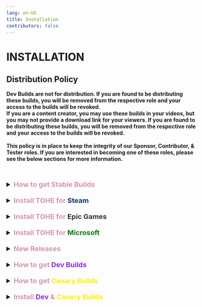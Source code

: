 ```yaml
---
lang: en-US
title: Installation
contributors: false
---
```


# INSTALLATION


## Distribution Policy

<b>Dev Builds are not for distribution. If you are found to be distributing these builds, you will be removed from the respective role and your access to the builds will be revoked. <br>
If you are a content creator, you may use these builds in your videos, but you may not provide a download link for your viewers. If you are found to be distributing these builds, you will be removed from the respective role and your access to the builds will be revoked.<br><br>
This policy is in place to keep the integrity of our Sponsor, Contributor, & Tester roles. If you are interested in becoming one of these roles, please see the below sections for more information.</b><br><br><br>

<font size=4em>
<details>
<summary><b><font color=#d395b4>How to get Stable Builds</font></b></summary>

* Visit `#mod-release` in the [TOH: Enhanced Discord](https://discord.gg/tohe), or go [here](https://github.com/0xDrMoe/TownofHost-Enhanced/releases) to download it directly from GitHub. 

Installation requires that you own a PC version of Among Us on Steam, Epic, or Itch. Unfortunately, The Microsoft Store version of Among Us will not work.
</details>
<br>
<details>
<summary><b><font color=#d395b4>Install TOHE for</font> <font color=#14356a>Steam</font></b></summary>

1. Download the latest full Release of TOHE in `#mod-release` or [here](https://github.com/0xDrMoe/TownofHost-Enhanced/releases). You only need the main zip such as "`TOHE.v1.0.0.zip`", not the source code files.

2. Once the download is complete, unzip it into a new empty folder like on desktop.

3. Locate your AmongUs install. For example, if you own the game on Steam, you can find this by right clicking on the game in your library, selecting "Manage", and finally selecting "Browse local files."<br>
![image](./images/SteamGetFolder.png)

4. Select all of the files in your Among Us installation and copy them to the folder that now has the files from the TOHE release. The folder should now look something like this:<br>
![image](./images/ResultFolder.png)

5. Within the TOHE folder, run `Among Us.exe`. The first time running it may take some time while the mod sets up its files. If you see a black screen, just wait a couple minutes. Once it finishes loading, you should get a popup with TOHE news. If you do not see anything about TOHE, double check that your files are all in the same folder.

6. `(Optional)` Right click your `Among Us.exe` and click '`Create shortcut`'. Move your new shortcut to wherever you can easily access it, such as your Desktop!
#### You have now installed Town of Host: Enhanced! All that remains is to start up a private lobby and customize your settings.
</details>
<br>
<details>
<summary><b><font color=#d395b4>Install TOHE for</font> <font color=#343434>Epic Games</font></b></summary>

1. Download the latest full Release of TOHE in `#mod-release` or [here](https://github.com/0xDrMoe/TownofHost-Enhanced/releases). You only need the main zip such as "`TOHE.v1.0.0.zip`", not the source code files.

2. Once the download is complete, unzip it into a new empty folder somewhere like on desktop.

3. Locate your AmongUs install. Find Among Us and click on the 3 dots `...` > click the folder icon button on the installation bar.<br>
![image](./images/EpicInstallation.png)

4. Select all of the files in your TOHE folder and copy them to the Among Us installation folder. The folder should now look something like this:<br>
![image](./images/EpicFiles.png)

5. Within the Among Us folder, run `EpicGamesStarter.exe` ([Download Here](https://github.com/whichtwix/EpicGamesStarter/releases/tag/1.0.2) & Follow instructions on page.) The first time running it may take some time while installing a prerequisite and the mod sets up its files. If you see a black screen or a console window, just wait a couple minutes. Once it finishes loading, you should get a popup with TOHE news. If you do not see anything about TOHE, double check that your files are all in the same folder.

6. Add the folder you put the mod and among us files in as a exclusion for any antivirus you have and windows defender.

7. `(Optional)` Right click your `EpicGamesStarter.exe` and click '`Create shortcut`'. Move your new shortcut to wherever you can easily access it, such as your Desktop!

#### You have now installed Town of Host: Enhanced! All that remains is to start up a private lobby and customize your settings.

> From: Twix
</details>
<br>
<details>
<summary><b><font color=#d395b4>Install TOHE for</font> <font color=#0e7a0d>Microsoft</font></b></summary>

1. Download the latest full Release of TOHE [here](https://github.com/0xDrMoe/TownofHost-Enhanced/releases). You only need the other zip such as "`TOHE.v1.0.0-MS.zip`", not the source code files.<br>
Note: the file should **always** contain "-MS" in its name. otherwise you're downloading a incompatible version.

2. Once the download is complete, unzip it into a new empty folder like on desktop.

3. Locate your AmongUs install. For example, if you own the game on Microsoft/Xbox, you need to go to Xbox app, then you can find this by right clicking on the game in your Library, selecting "Manage", then "Files", and finally selecting "Browse files".<br>
![image](./images/MSGetFolder.png)

4. Select all of the files in your TOHE folder and copy them to the Among Us installation folder. The folder should now look something like this:<br>
![image](./images/MSResultFolder.png)

5. Now go back to Xbox app, then launch the game like you would normally do.<br>
Note: For Xbox, theres no problem in launching the game with `Among Us.exe` at all.

#### You have now installed Town of Host: Enhanced! All that remains is to start up a private lobby and customize your settings.

> From: Pietro
</details>
<br>
<details>
<summary><b><font color=#d395b4>New Releases</font></b></summary>

Keep an eye on the [releases page](https://github.com/0xDrMoe/TownofHost-Enhanced/releases) for new stable releases. If a new version is released, all you'll usually need to do is repeat steps 1-2 above in either guide, unzipping into the same folder where you already have it installed, and letting it overwrite/replace the old files.<br>
If it says it requires a newer version of Among Us, repeat steps 3-5 as well after making sure your base game is up to date.<br>
In some cases, the <b>Latest</b>> TOHE Builds are Canary or Dev Builds. Follow the first step in the below guide to get Dev/Canary Builds. Stable builds will always be the latest, unless a Canary build has a higher version number, unless a Dev build has a higher version number than the Canary version.<br>
(Ex: 1.6.0 Stable -> 2.0.0 Dev 2 -> 2.0.0 Canary 1 -> 2.0.0 Stable)
</details>
<br>
<details>
<summary><b><font color=#d395b4>How to get</font> <font color=#8a2be2>Dev Builds</font></b></summary>

* Accessible by Contributors, Testers, and Sponsors that are at least Insider tier.<br>
`NOT FOR DISTRIBUTION`
- To become a <b>Contributor</b>, you need to help with coding in roles/addons/gamemodes/etc related to the mod.<br>
- To become a <b>Tester</b>, you must be an active content creator with your <b>TOHE videos</b> having 600+ views on average.<br>
- To become a <b>Sponsor</b>, you need to purchase a tier on our [Ko-fi](https://ko-fi.com/TOHE) (Insider tier for $5.00 grants Dev Build access).<br>

Visit `#dev-builds` in the [TOH: Enhanced Discord](https://discord.gg/tohe) once you have been accepted into one of the above roles, and download the latest dll!
</details>
<br>
<details>
<summary><b><font color=#d395b4>How to get</font> <font color=#ffef00>Canary Builds</font></b></summary>

* Visit `#canary-builds` in the [TOH: Enhanced Discord](https://discord.gg/tohe), and download the latest dll!
</details>
<br>
<details>
<summary><b><font color=#d395b4>Install</font> <font color=#8a2be2>Dev</font> <font color=#d395b4>&</font> <font color=#ffef00>Canary Builds</font></b></summary>

1. Download the latest dll in `#dev-builds` or `#canary-builds`.

2. Once the download is complete, move the dll into your `TOHE\BepInEx\plugins` folder. (TOHE will be whatever your Mod Folder is, if you renamed it, it will be that one)

3. Within the TOHE folder, run `Among Us.exe` for Steam, or `EpicGamesStartGame.cmd` for Epic Games. Once it finishes loading, you should get a popup with TOHE news. If you do not see anything about TOHE, double check that your files are all in the same folder, & that you launched from your modded folder.

4. `(Notice)` If there is a Hot-Fix of the Dev/Canary Build you don't have yet, download the Main Build rather than the Hot-Fix, and run it. You may download the Hot-Fix afterwards. (This is optional too, but if you run into issues this is suggested before making a ticket/using `#mod-help`)
#### You have successfully installed a Dev Build/Canary Build!
</details>
</font>